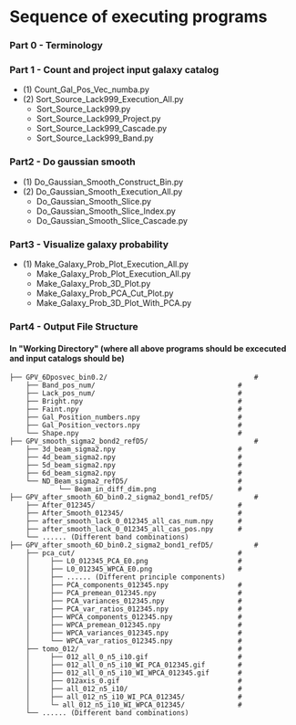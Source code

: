 # Sequence of executing programs
### Part 0 - Terminology

### Part 1 - Count and project input galaxy catalog
- (1) Count_Gal_Pos_Vec_numba.py
- (2) Sort_Source_Lack999_Execution_All.py
	- Sort_Source_Lack999.py
	- Sort_Source_Lack999_Project.py
	- Sort_Source_Lack999_Cascade.py
	- Sort_Source_Lack999_Band.py

### Part2 - Do gaussian smooth
- (1) Do_Gaussian_Smooth_Construct_Bin.py
- (2) Do_Gaussian_Smooth_Execution_All.py
	- Do_Gaussian_Smooth_Slice.py
	- Do_Gaussian_Smooth_Slice_Index.py
	- Do_Gaussian_Smooth_Slice_Cascade.py

### Part3 - Visualize galaxy probability
- (1) Make_Galaxy_Prob_Plot_Execution_All.py
	- Make_Galaxy_Prob_Plot_Execution_All.py
	- Make_Galaxy_Prob_3D_Plot.py
	- Make_Galaxy_Prob_PCA_Cut_Plot.py
	- Make_Galaxy_Prob_3D_Plot_With_PCA.py
	
### Part4 -  Output File Structure
#### In "Working Directory" (where all above programs should be excecuted and input catalogs should be)
```
├── GPV_6Dposvec_bin0.2/                                    # 
	├── Band_pos_num/                                   #
	├── Lack_pos_num/                                   #
	├── Bright.npy                                      #
	├── Faint.npy                                       #
	├── Gal_Position_numbers.npy                        #
	├── Gal_Position_vectors.npy                        #
	└── Shape.npy                                       #
├── GPV_smooth_sigma2_bond2_refD5/                          #
	├── 3d_beam_sigma2.npy                              #
	├── 4d_beam_sigma2.npy                              #
	├── 5d_beam_sigma2.npy                              #
	├── 6d_beam_sigma2.npy                              #
	└── ND_Beam_sigma2_refD5/                           #
    		└── Beam_in_diff_dim.png                    #
├── GPV_after_smooth_6D_bin0.2_sigma2_bond1_refD5/          #
	├── After_012345/                                   #
	├── After_Smooth_012345/                            #
	├── after_smooth_lack_0_012345_all_cas_num.npy      #
	├── after_smooth_lack_0_012345_all_cas_pos.npy      #
	└── ...... (Different band combinations)
├── GPV_after_smooth_6D_bin0.2_sigma2_bond1_refD5/          #
	├── pca_cut/                                        #
	│     ├── L0_012345_PCA_E0.png                      #
	│     ├── L0_012345_WPCA_E0.png                     #
	│     ├── ...... (Different principle components)   
	│     ├── PCA_components_012345.npy                 #
	│     ├── PCA_premean_012345.npy                    #
	│     ├── PCA_variances_012345.npy                  #
	│     ├── PCA_var_ratios_012345.npy                 #
	│     ├── WPCA_components_012345.npy                #
	│     ├── WPCA_premean_012345.npy                   #
	│     ├── WPCA_variances_012345.npy                 #
	│     └── WPCA_var_ratios_012345.npy                #
	├── tomo_012/                                       #
	│     ├── 012_all_0_n5_i10.gif                      #
	│     ├── 012_all_0_n5_i10_WI_PCA_012345.gif        #
	│     ├── 012_all_0_n5_i10_WI_WPCA_012345.gif       #
	│     ├── 012axis_0.gif                             #
	│     ├── all_012_n5_i10/                           #
	│     ├── all_012_n5_i10_WI_PCA_012345/             #
	│     └─ all_012_n5_i10_WI_WPCA_012345/             #
	└── ...... (Different band combinations)
